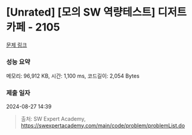 # [Unrated] [모의 SW 역량테스트] 디저트 카페 - 2105 

[문제 링크](https://swexpertacademy.com/main/code/problem/problemDetail.do?contestProbId=AV5VwAr6APYDFAWu) 

### 성능 요약

메모리: 96,912 KB, 시간: 1,100 ms, 코드길이: 2,054 Bytes

### 제출 일자

2024-08-27 14:39



> 출처: SW Expert Academy, https://swexpertacademy.com/main/code/problem/problemList.do